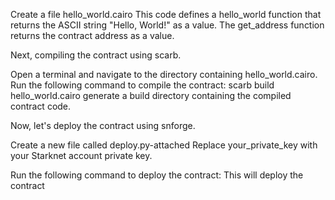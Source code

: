 Create a file hello_world.cairo
This code defines a hello_world function that returns the ASCII string "Hello, World!" as a value. The get_address function returns the contract address as a value.

Next,  compiling the contract using scarb.

Open a terminal and navigate to the directory containing hello_world.cairo. Run the following command to compile the contract: scarb build hello_world.cairo
generate a build directory containing the compiled contract code.

Now, let's deploy the contract using snforge.

Create a new file called deploy.py-attached 
Replace your_private_key with your Starknet account private key.

Run the following command to deploy the contract:
This will deploy the contract 
